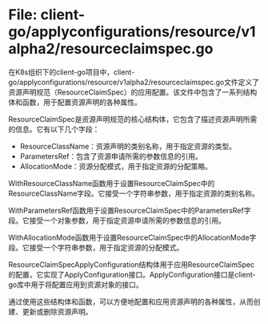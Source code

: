 # File: client-go/applyconfigurations/resource/v1alpha2/resourceclaimspec.go

在K8s组织下的client-go项目中，client-go/applyconfigurations/resource/v1alpha2/resourceclaimspec.go文件定义了资源声明规范（ResourceClaimSpec）的应用配置。该文件中包含了一系列结构体和函数，用于配置资源声明的各种属性。

ResourceClaimSpec是资源声明规范的核心结构体，它包含了描述资源声明所需的信息。它有以下几个字段：
- ResourceClassName：资源声明的类别名称，用于指定资源的类型。
- ParametersRef：包含了资源申请所需的参数信息的引用。
- AllocationMode：资源分配模式，用于指定资源的分配策略。

WithResourceClassName函数用于设置ResourceClaimSpec中的ResourceClassName字段。它接受一个字符串参数，用于指定资源的类别名称。

WithParametersRef函数用于设置ResourceClaimSpec中的ParametersRef字段。它接受一个对象参数，用于指定资源申请所需的参数信息的引用。

WithAllocationMode函数用于设置ResourceClaimSpec中的AllocationMode字段。它接受一个字符串参数，用于指定资源的分配模式。

ResourceClaimSpecApplyConfiguration结构体用于应用ResourceClaimSpec的配置，它实现了ApplyConfiguration接口。ApplyConfiguration接口是client-go库中用于将配置应用到资源对象的接口。

通过使用这些结构体和函数，可以方便地配置和应用资源声明的各种属性，从而创建、更新或删除资源声明。

